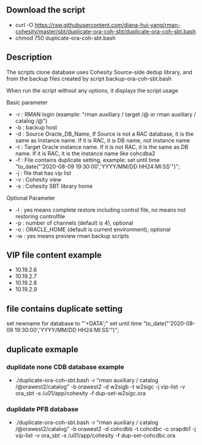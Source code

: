## Download the script
- curl -O https://raw.githubusercontent.com/diana-hui-yang/rman-cohesity/master/sbt/duplicate-ora-coh-sbt/duplicate-ora-coh-sbt.bash
- chmod 750 duplicate-ora-coh-sbt.bash

## Description
The scripts clone database uses Cohesity Source-side dedup library, and from the backup files created by script backup-ora-coh-sbt.bash

When run the script without any options, it displays the script usage

Basic parameter

- -r : RMAN login (example: "rman auxiliary / target <user>/<password>@<source db connection> or rman auxiliary / catalog <user>/<password>@<catalog>")
- -b : backup host
- -d : Source Oracle_DB_Name, If Source is not a RAC database, it is the same as Instance name. If it is RAC, it is DB name, not instance name
- -t : Target Oracle instance name. If it is not RAC, it is the same as DB name. If it is RAC, it is the instance name like cohcdba2
- -f : File contains duplicate setting, example: set until time "to_date("'2020-08-09 19:30:00','YYYY/MM/DD HH24:MI:SS'")";
- -j : file that has vip list
- -v : Cohesity view
- -s : Cohesity SBT library home

Optional Parameter

- -l : yes means complete restore including control file, no means not restoring controlfile
- -p : number of channels (default is 4), optional
- -o : ORACLE_HOME (default is current environment), optional
- -w : yes means preview rman backup scripts 

## VIP file content example
- 10.19.2.6
- 10.19.2.7
- 10.19.2.8
- 10.19.2.9

## file contains duplicate setting
set newname for database to "'+DATA';"
set until time \"to_date("'2020-08-09 19:30:00','YYYY/MM/DD HH24:MI:SS'")\";

## duplicate exmaple

### duplidate none CDB database example
- ./duplicate-ora-coh-sbt.bash -r "rman auxiliary / catalog <user>/<password>@orawest2/catalog" -b orawest2 -d w2sigb -t w2sigc -j vip-list -v ora_sbt -s /u01/app/cohesity -f dup-set-w2sigc.ora
### duplidate PFB database
- ./duplicate-ora-coh-sbt.bash -r "rman auxiliary / catalog <user>/<password>@orawest2/catalog" -b orawest2 -d cohcdbb -t cohcdbc -c orapdb1 -j vip-list -v ora_sbt -s /u01/app/cohesity -f dup-set-cohcdbc.ora
